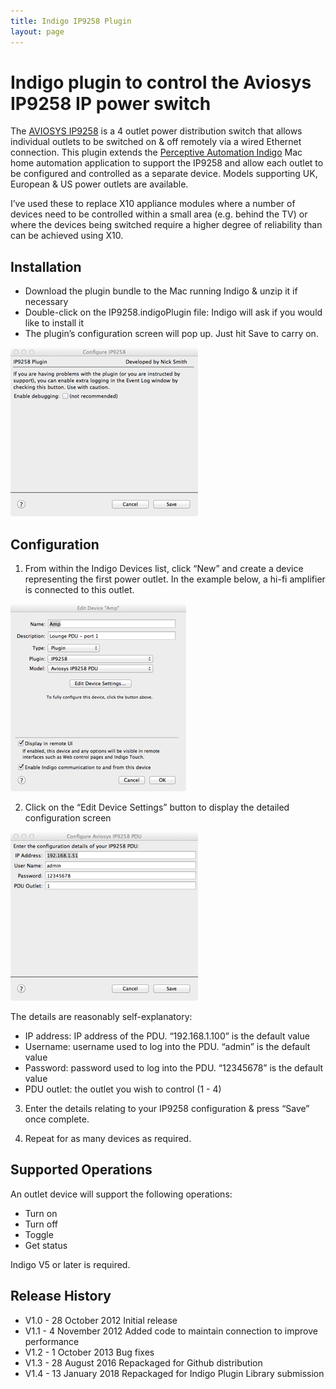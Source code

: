 ```yaml
---
title: Indigo IP9258 Plugin
layout: page
---
```


# Indigo plugin to control the Aviosys IP9258 IP power switch

The [AVIOSYS IP9258](http://www.aviosys.com/9258st.html) is a 4 outlet power distribution switch that allows individual outlets to be switched on &amp; off remotely via a wired Ethernet connection.
This plugin extends the [Perceptive Automation Indigo](http://www.indigodomo.com/index.html) Mac home automation application to support the IP9258 and allow each outlet to be configured and controlled
as a separate device. Models supporting UK, European &amp; US power outlets are available.

I’ve used these to replace X10 appliance modules where a number of devices need to be controlled within a small area (e.g. behind the TV) or where the devices being switched require a higher degree of reliability than can be achieved using X10.

## Installation

* Download the plugin bundle to the Mac running Indigo &amp; unzip it if necessary
* Double-click on the IP9258.indigoPlugin file: Indigo will ask if you would like to install it
* The plugin’s configuration screen will pop up. Just hit Save to carry on.

![Plugin Config](plugin-config.png)

## Configuration

1) From within the Indigo Devices list, click “New” and create a device representing the first power outlet. In the example below, a hi-fi amplifier is connected to this outlet.

![Device Config 1](device-config1.png)

2) Click on the “Edit Device Settings” button to display the detailed configuration screen

![Device Config 2](device-config2.png)

The details are reasonably self-explanatory:

* IP address: IP address of the PDU. “192.168.1.100” is the default value
* Username: username used to log into the PDU. “admin” is the default value
* Password: password used to log into the PDU. “12345678” is the default value
* PDU outlet: the outlet you wish to control (1 - 4)

3) Enter the details relating to your IP9258 configuration &amp; press “Save” once complete.

4) Repeat for as many devices as required.

## Supported Operations

An outlet device will support the following operations:

* Turn on
* Turn off
* Toggle
* Get status

Indigo V5 or later is required.

## Release History

* V1.0 - 28 October 2012 Initial release
* V1.1 - 4 November 2012 Added code to maintain connection to improve performance
* V1.2 - 1 October 2013 Bug fixes
* V1.3 - 28 August 2016 Repackaged for Github distribution
* V1.4 - 13 January 2018 Repackaged for Indigo Plugin Library submission
